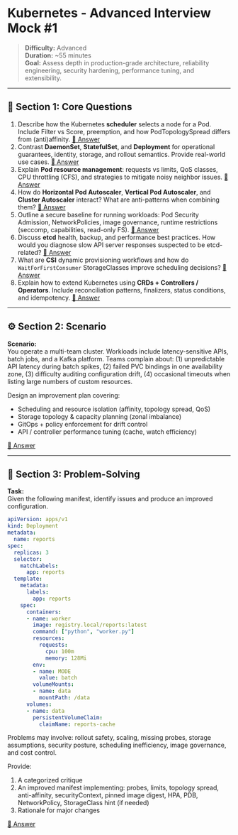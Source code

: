 # Kubernetes - Advanced Interview Mock #1

> **Difficulty:** Advanced  
> **Duration:** ~55 minutes  
> **Goal:** Assess depth in production-grade architecture, reliability engineering, security hardening, performance tuning, and extensibility.

---

## 🧠 Section 1: Core Questions

1. Describe how the Kubernetes **scheduler** selects a node for a Pod. Include Filter vs Score, preemption, and how PodTopologySpread differs from (anti)affinity. [📖 Answer](mock_1_answers.md#1-describe-how-the-kubernetes-scheduler-selects-a-node-for-a-pod)
2. Contrast **DaemonSet**, **StatefulSet**, and **Deployment** for operational guarantees, identity, storage, and rollout semantics. Provide real-world use cases. [📖 Answer](mock_1_answers.md#2-contrast-daemonset-statefulset-and-deployment)
3. Explain **Pod resource management**: requests vs limits, QoS classes, CPU throttling (CFS), and strategies to mitigate noisy neighbor issues. [📖 Answer](mock_1_answers.md#3-explain-pod-resource-management)
4. How do **Horizontal Pod Autoscaler**, **Vertical Pod Autoscaler**, and **Cluster Autoscaler** interact? What are anti-patterns when combining them? [📖 Answer](mock_1_answers.md#4-how-do-horizontal-pod-autoscaler-vertical-pod-autoscaler-and-cluster-autoscaler-interact)
5. Outline a secure baseline for running workloads: Pod Security Admission, NetworkPolicies, image governance, runtime restrictions (seccomp, capabilities, read-only FS). [📖 Answer](mock_1_answers.md#5-outline-a-secure-baseline-for-running-workloads)
6. Discuss **etcd** health, backup, and performance best practices. How would you diagnose slow API server responses suspected to be etcd-related? [📖 Answer](mock_1_answers.md#6-discuss-etcd-health-backup-and-performance-best-practices)
7. What are **CSI** dynamic provisioning workflows and how do `WaitForFirstConsumer` StorageClasses improve scheduling decisions? [📖 Answer](mock_1_answers.md#7-what-are-csi-dynamic-provisioning-workflows)
8. Explain how to extend Kubernetes using **CRDs + Controllers / Operators**. Include reconciliation patterns, finalizers, status conditions, and idempotency. [📖 Answer](mock_1_answers.md#8-explain-how-to-extend-kubernetes-using-crds--controllers--operators)

---

## ⚙️ Section 2: Scenario

**Scenario:**  
You operate a multi-team cluster. Workloads include latency-sensitive APIs, batch jobs, and a Kafka platform. Teams complain about: (1) unpredictable API latency during batch spikes, (2) failed PVC bindings in one availability zone, (3) difficulty auditing configuration drift, (4) occasional timeouts when listing large numbers of custom resources.

Design an improvement plan covering:
- Scheduling and resource isolation (affinity, topology spread, QoS)
- Storage topology & capacity planning (zonal imbalance)
- GitOps + policy enforcement for drift control
- API / controller performance tuning (cache, watch efficiency)

[📖 Answer](mock_1_answers.md#️-section-2-scenario---answer)

---

## 🧩 Section 3: Problem-Solving

**Task:**  
Given the following manifest, identify issues and produce an improved configuration.

```yaml
apiVersion: apps/v1
kind: Deployment
metadata:
  name: reports
spec:
  replicas: 3
  selector:
    matchLabels:
      app: reports
  template:
    metadata:
      labels:
        app: reports
    spec:
      containers:
      - name: worker
        image: registry.local/reports:latest
        command: ["python", "worker.py"]
        resources:
          requests:
            cpu: 100m
            memory: 128Mi
        env:
        - name: MODE
          value: batch
        volumeMounts:
        - name: data
          mountPath: /data
      volumes:
      - name: data
        persistentVolumeClaim:
          claimName: reports-cache
```

Problems may involve: rollout safety, scaling, missing probes, storage assumptions, security posture, scheduling inefficiency, image governance, and cost control.

Provide:  
1. A categorized critique  
2. An improved manifest implementing: probes, limits, topology spread, anti-affinity, securityContext, pinned image digest, HPA, PDB, NetworkPolicy, StorageClass hint (if needed)  
3. Rationale for major changes

[📖 Answer](mock_1_answers.md#-section-3-problem-solving---answer)
